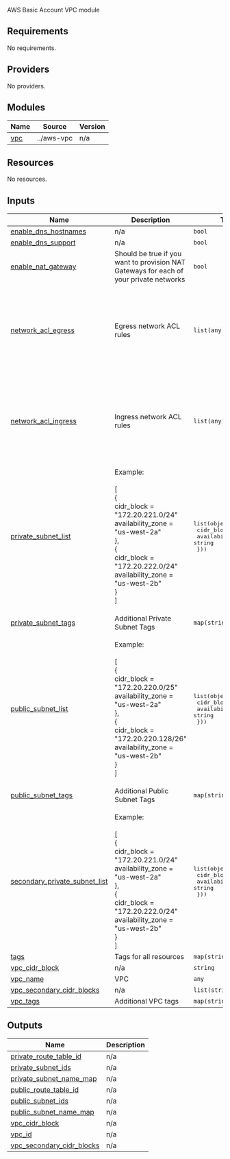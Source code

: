 AWS Basic Account VPC module

<!-- BEGIN_TF_DOCS -->
## Requirements

No requirements.

## Providers

No providers.

## Modules

| Name | Source | Version |
|------|--------|---------|
| <a name="module_vpc"></a> [vpc](#module\_vpc) | ../aws-vpc | n/a |

## Resources

No resources.

## Inputs

| Name | Description | Type | Default | Required |
|------|-------------|------|---------|:--------:|
| <a name="input_enable_dns_hostnames"></a> [enable\_dns\_hostnames](#input\_enable\_dns\_hostnames) | n/a | `bool` | `true` | no |
| <a name="input_enable_dns_support"></a> [enable\_dns\_support](#input\_enable\_dns\_support) | n/a | `bool` | `true` | no |
| <a name="input_enable_nat_gateway"></a> [enable\_nat\_gateway](#input\_enable\_nat\_gateway) | Should be true if you want to provision NAT Gateways for each of your private networks | `bool` | `true` | no |
| <a name="input_network_acl_egress"></a> [network\_acl\_egress](#input\_network\_acl\_egress) | Egress network ACL rules | `list(any)` | <pre>[<br>  {<br>    "action": "allow",<br>    "cidr_block": "0.0.0.0/0",<br>    "from_port": 0,<br>    "protocol": "-1",<br>    "rule_no": 100,<br>    "to_port": 0<br>  }<br>]</pre> | no |
| <a name="input_network_acl_ingress"></a> [network\_acl\_ingress](#input\_network\_acl\_ingress) | Ingress network ACL rules | `list(any)` | <pre>[<br>  {<br>    "action": "allow",<br>    "cidr_block": "0.0.0.0/0",<br>    "from_port": 0,<br>    "protocol": "-1",<br>    "rule_no": 100,<br>    "to_port": 0<br>  }<br>]</pre> | no |
| <a name="input_private_subnet_list"></a> [private\_subnet\_list](#input\_private\_subnet\_list) | Example:<br><br>[<br>  {<br>    cidr\_block = "172.20.221.0/24"<br>    availability\_zone = "us-west-2a"<br>  },<br>  {<br>    cidr\_block = "172.20.222.0/24"<br>    availability\_zone = "us-west-2b"<br>  }<br>] | <pre>list(object({<br>    cidr_block        = string,<br>    availability_zone = string<br>  }))</pre> | <pre>[<br>  {<br>    "availability_zone": "us-east-1a",<br>    "cidr_block": "10.10.50.0/24"<br>  },<br>  {<br>    "availability_zone": "us-east-1b",<br>    "cidr_block": "10.10.60.0/24"<br>  },<br>  {<br>    "availability_zone": "us-east-1c",<br>    "cidr_block": "10.10.70.0/24"<br>  }<br>]</pre> | no |
| <a name="input_private_subnet_tags"></a> [private\_subnet\_tags](#input\_private\_subnet\_tags) | Additional Private Subnet Tags | `map(string)` | <pre>{<br>  "kubernetes.io/role/internal-elb": "1"<br>}</pre> | no |
| <a name="input_public_subnet_list"></a> [public\_subnet\_list](#input\_public\_subnet\_list) | Example:<br><br>[<br>  {<br>    cidr\_block = "172.20.220.0/25"<br>    availability\_zone = "us-west-2a"<br>  },<br>  {<br>    cidr\_block = "172.20.220.128/26"<br>    availability\_zone = "us-west-2b"<br>  }<br>] | <pre>list(object({<br>    cidr_block        = string,<br>    availability_zone = string<br>  }))</pre> | <pre>[<br>  {<br>    "availability_zone": "us-east-1a",<br>    "cidr_block": "10.10.10.0/24"<br>  },<br>  {<br>    "availability_zone": "us-east-1b",<br>    "cidr_block": "10.10.20.0/24"<br>  },<br>  {<br>    "availability_zone": "us-east-1c",<br>    "cidr_block": "10.10.30.0/24"<br>  }<br>]</pre> | no |
| <a name="input_public_subnet_tags"></a> [public\_subnet\_tags](#input\_public\_subnet\_tags) | Additional Public Subnet Tags | `map(string)` | <pre>{<br>  "kubernetes.io/role/elb": "1"<br>}</pre> | no |
| <a name="input_secondary_private_subnet_list"></a> [secondary\_private\_subnet\_list](#input\_secondary\_private\_subnet\_list) | Example:<br><br>[<br>  {<br>    cidr\_block = "172.20.221.0/24"<br>    availability\_zone = "us-west-2a"<br>  },<br>  {<br>    cidr\_block = "172.20.222.0/24"<br>    availability\_zone = "us-west-2b"<br>  }<br>] | <pre>list(object({<br>    cidr_block        = string<br>    availability_zone = string<br>  }))</pre> | `[]` | no |
| <a name="input_tags"></a> [tags](#input\_tags) | Tags for all resources | `map(string)` | `{}` | no |
| <a name="input_vpc_cidr_block"></a> [vpc\_cidr\_block](#input\_vpc\_cidr\_block) | n/a | `string` | `"10.10.0.0/16"` | no |
| <a name="input_vpc_name"></a> [vpc\_name](#input\_vpc\_name) | VPC | `any` | n/a | yes |
| <a name="input_vpc_secondary_cidr_blocks"></a> [vpc\_secondary\_cidr\_blocks](#input\_vpc\_secondary\_cidr\_blocks) | n/a | `list(string)` | `[]` | no |
| <a name="input_vpc_tags"></a> [vpc\_tags](#input\_vpc\_tags) | Additional VPC tags | `map(string)` | `{}` | no |

## Outputs

| Name | Description |
|------|-------------|
| <a name="output_private_route_table_id"></a> [private\_route\_table\_id](#output\_private\_route\_table\_id) | n/a |
| <a name="output_private_subnet_ids"></a> [private\_subnet\_ids](#output\_private\_subnet\_ids) | n/a |
| <a name="output_private_subnet_name_map"></a> [private\_subnet\_name\_map](#output\_private\_subnet\_name\_map) | n/a |
| <a name="output_public_route_table_id"></a> [public\_route\_table\_id](#output\_public\_route\_table\_id) | n/a |
| <a name="output_public_subnet_ids"></a> [public\_subnet\_ids](#output\_public\_subnet\_ids) | n/a |
| <a name="output_public_subnet_name_map"></a> [public\_subnet\_name\_map](#output\_public\_subnet\_name\_map) | n/a |
| <a name="output_vpc_cidr_block"></a> [vpc\_cidr\_block](#output\_vpc\_cidr\_block) | n/a |
| <a name="output_vpc_id"></a> [vpc\_id](#output\_vpc\_id) | n/a |
| <a name="output_vpc_secondary_cidr_blocks"></a> [vpc\_secondary\_cidr\_blocks](#output\_vpc\_secondary\_cidr\_blocks) | n/a |
<!-- END_TF_DOCS -->
